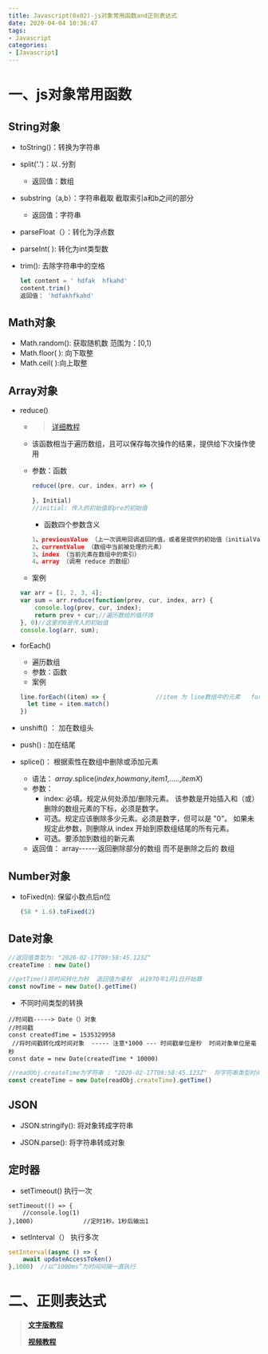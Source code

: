 ```yaml
---
title: Javascript(0x02)-js对象常用函数and正则表达式
date: 2020-04-04 10:36:47
tags:
- Javascript
categories:
- [Javascript]
---
```


#  一、js对象常用函数

##  String对象

* toString()：转换为字符串   

* split('.')：以`.`分割

  * 返回值：数组

* substring（a,b）：字符串截取  截取索引a和b之间的部分

  * 返回值：字符串

* parseFloat（）：转化为浮点数

* parseInt( ): 转化为int类型数 

* trim(): 去除字符串中的空格

  ```js
  let content = ' hdfak  hfkahd'
  content.trim()
  返回值： 'hdfakhfkahd'
  ```

  

##  Math对象

* Math.random(): 获取随机数  范围为：[0,1)
* Math.floor(   ): 向下取整
* Math.ceil(    ):向上取整

##  Array对象 

* reduce()

  * > [详细教程]( https://www.jianshu.com/p/e375ba1cfc47 )

  * 该函数相当于遍历数组，且可以保存每次操作的结果，提供给下次操作使用

  * 参数：函数

    ```js
    reduce((pre, cur, index, arr) => {
        
    }, Initial)
    //initial: 传入的初始值即pre的初始值
    ```

    * 函数四个参数含义

    ```js
    1、previousValue （上一次调用回调返回的值，或者是提供的初始值（initialValue））
    2、currentValue （数组中当前被处理的元素）
    3、index （当前元素在数组中的索引）
    4、array （调用 reduce 的数组）
    ```

  * 案例

  ```js
  var arr = [1, 2, 3, 4];
  var sum = arr.reduce(function(prev, cur, index, arr) {
      console.log(prev, cur, index);
      return prev + cur;//遍历数组的循环体
  }, 0)//这里的0是传入的初始值
  console.log(arr, sum);
  ```

* forEach()

  * 遍历数组
  * 参数：函数
  * 案例

  ```js
  line.forEach((item) => {              //item 为 line数组中的元素   forEach方法
  	let time = item.match()
  })
  ```

* unshift() ： 加在数组头

* push() :  加在结尾

* splice()： 根据索性在数组中删除或添加元素

  * 语法： *array*.splice(*index*,*howmany*,*item1*,.....,*itemX*) 
  * 参数： 
    * index: 必填。规定从何处添加/删除元素。 该参数是开始插入和（或）删除的数组元素的下标，必须是数字。
    * 可选。规定应该删除多少元素。必须是数字，但可以是 "0"。
      如果未规定此参数，则删除从 index 开始到原数组结尾的所有元素。 
    * 可选。要添加到数组的新元素
  * 返回值： array------返回删除部分的数组   而不是删除之后的 数组



##  Number对象

* toFixed(n): 保留小数点后n位

  ```js
  (58 * 1.6).toFixed(2)
  ```

## Date对象

```js
//返回值类型为: "2020-02-17T09:58:45.123Z" 
createTime : new Date()  

//getTime()将时间转化为秒  返回值为毫秒  从1970年1月1日开始算
const nowTime = new Date().getTime() 
```

* 不同时间类型的转换

```
//时间戳-----> Date（）对象
//时间戳
const createdTime = 1535329958   
 //将时间戳转化成时间对象  ----- 注意*1000 --- 时间戳单位是秒  时间对象单位是毫秒
const date = new Date(createdTime * 10000)  
```

```js
//readObj.createTime为字符串 : "2020-02-17T09:58:45.123Z"  将字符串类型时间转化以毫秒为单位的时间
const createTime = new Date(readObj.createTime).getTime()
```



##  JSON

* JSON.stringify(): 将对象转成字符串

* JSON.parse(): 将字符串转成对象





##  定时器

* setTimeout()   执行一次

```
setTimeout(() => {
	//console.log(1)
},1000)              //定时1秒。1秒后输出1     
```

* setInterval（） 执行多次

```js
setInterval(async () => {
    await updateAccessToken()
},1000)  //以“1000ms”为时间间隔一直执行
```



#  二、正则表达式

> **[文字版教程](https://www.runoob.com/regexp/regexp-tutorial.html )**
>
> **[视频教程]( https://www.bilibili.com/video/av80214387)**

